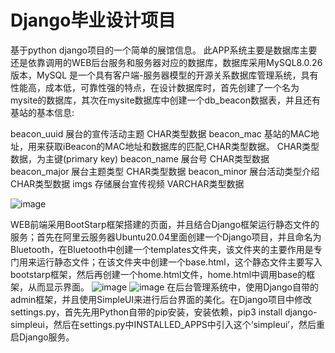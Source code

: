 # Django毕业设计项目
基于python django项目的一个简单的展馆信息。
此APP系统主要是数据库主要还是依靠调用的WEB后台服务和服务器对应的数据库，数据库采用MySQL8.0.26版本，MySQL 是一个具有客户端-服务器模型的开源关系数据库管理系统，具有性能高，成本低，可靠性强的特点，在设计数据库时，首先创建了一个名为mysite的数据库，其次在mysite数据库中创建一个db_beacon数据表，并且还有基站的基本信息:

beacon_uuid	展台的宣传活动主题	CHAR类型数据
beacon_mac	基站的MAC地址，用来获取iBeacon的MAC地址和数据库的匹配,CHAR类型数据。	CHAR类型数据，为主键(primary key)
beacon_name	展台号	CHAR类型数据
beacon_major	展台主题类型	CHAR类型数据
beacon_minor	展台活动类型介绍	CHAR类型数据
imgs	存储展台宣传视频	VARCHAR类型数据

![image](https://user-images.githubusercontent.com/70590957/177801138-7e096970-d832-49dd-b96d-515519d954a2.png)

WEB前端采用BootStarp框架搭建的页面，并且结合Django框架运行静态文件的服务；首先在阿里云服务器Ubuntu20.04里面创建一个Django项目，并且命名为Bluetooth，在Bluetooth中创建一个templates文件夹，该文件夹的主要作用是专门用来运行静态文件；在该文件夹中创建一个base.html，这个静态文件主要写入bootstarp框架，然后再创建一个home.html文件，home.html中调用base的框架，从而显示界面。
![image](https://user-images.githubusercontent.com/70590957/177801343-ec71a39a-ab97-41ca-9eac-ee91d5e46c38.png)
![image](https://user-images.githubusercontent.com/70590957/177801389-f9888700-47c5-4b66-b079-1d14045028e6.png)
在后台管理系统中，使用Django自带的admin框架，并且使用SimpleUI来进行后台界面的美化。在Django项目中修改settings.py，首先先用Python自带的pip安装，安装依赖，pip3 install django-simpleui，然后在settings.py中INSTALLED_APPS中引入这个‘simpleui’，然后重启Django服务。
